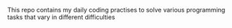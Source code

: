 This repo contains my daily coding practises to solve various programming tasks that vary in different difficulties 
